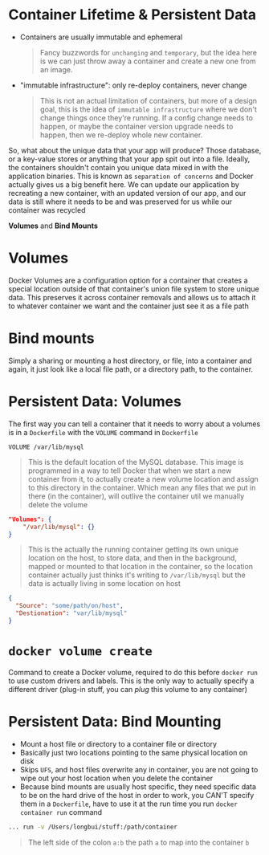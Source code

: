 # Container Lifetime & Persistent Data

- Containers are usually immutable and ephemeral

  > Fancy buzzwords for `unchanging` and `temporary`, but the idea here is we can just throw away a container and create a new one from an image.

- "immutable infrastructure": only re-deploy containers, never change
  > This is not an actual limitation of containers, but more of a design goal, this is the idea of `immutable infrastructure` where we don't change things once they're running. If a config change needs to happen, or maybe the container version upgrade needs to happen, then we re-deploy whole new container.

So, what about the unique data that your app will produce? Those database, or a key-value stores or anything that your app spit out into a file.
Ideally, the containers shouldn't contain you unique data mixed in with the application binaries. This is known as `separation of concerns` and Docker actually gives us a big benefit here. We can update our application by recreating a new container, with an updated version of our app, and our data is still where it needs to be and was preserved for us while our container was recycled

**Volumes** and **Bind Mounts**

# Volumes

Docker Volumes are a configuration option for a container that creates a special location outside of that container's union file system to store unique data. This preserves it across container removals and allows us to attach it to whatever container we want and the container just see it as a file path

# Bind mounts

Simply a sharing or mounting a host directory, or file, into a container and again, it just look like a local file path, or a directory path, to the container.

# Persistent Data: Volumes

The first way you can tell a container that it needs to worry about a volumes is in a `Dockerfile` with the `VOLUME` command in `Dockerfile`

`VOLUME /var/lib/mysql`

> This is the default location of the MySQL database. This image is programmed in a way to tell Docker that when we start a new container from it, to actually create a new volume location and assign to this directory in the container. Which mean any files that we put in there (in the container), will outlive the container util we manually delete the volume

```json
"Volumes": {
	"/var/lib/mysql": {}
}
```

> This is the actually the running container getting its own unique location on the host, to store data, and then in the background, mapped or mounted to that location in the container, so the location container actually just thinks it's writing to `/var/lib/mysql` but the data is actually living in some location on host

```json
{
  "Source": "some/path/on/host",
  "Destionation": "var/lib/mysql"
}
```

# `docker volume create`

Command to create a Docker volume, required to do this before `docker run` to use custom drivers and labels.
This is the only way to actually specify a different driver (plug-in stuff, you can _plug_ this volume to any container)

# Persistent Data: Bind Mounting

- Mount a host file or directory to a container file or directory
- Basically just two locations pointing to the same physical location on disk
- Skips `UFS`, and host files overwrite any in container, you are not going to wipe out your host location when you delete the container
- Because bind mounts are usually host specific, they need specific data to be on the hard drive of the host in order to work, you CAN'T specify them in a `Dockerfile`, have to use it at the run time you run `docker container run` command

```bash
... run -v /Users/longbui/stuff:/path/container
```

> The left side of the colon `a:b` the path `a` to map into the container `b`
